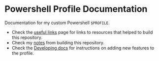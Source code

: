 # Powershell Profile Documentation <!-- Omit in toc -->

Documentation for my custom Powershell `$PROFILE`.

- Check the [useful links](./Useful-Links.md) page for links to resources that helped to build this repository.
- Check my [notes](./Notes.md) from building this repository.
- Check the [Developing docs](./Developing.md) for instructions on adding new features to the profile.
